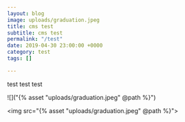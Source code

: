 ```yaml
---
layout: blog
image: uploads/graduation.jpeg
title: cms test
subtitle: cms test
permalink: "/test"
date: 2019-04-30 23:00:00 +0000
category: test
tags: []

---
```


test test test

![]("{% asset "uploads/graduation.jpeg" @path %}")

<img src="{% asset "uploads/graduation.jpeg" @path %}">

